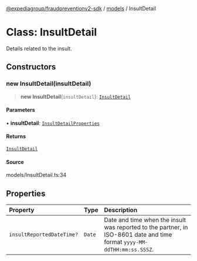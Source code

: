 [@expediagroup/fraudpreventionv2-sdk](../../index.md) / [models](../index.md) / InsultDetail

# Class: InsultDetail

Details related to the insult.

## Constructors

### new InsultDetail(insultDetail)

> **new InsultDetail**(`insultDetail`): [`InsultDetail`](InsultDetail.md)

#### Parameters

• **insultDetail**: [`InsultDetailProperties`](../interfaces/InsultDetailProperties.md)

#### Returns

[`InsultDetail`](InsultDetail.md)

#### Source

models/InsultDetail.ts:34

## Properties

| Property | Type | Description |
| :------ | :------ | :------ |
| `insultReportedDateTime?` | `Date` | Date and time when the insult was reported to the partner, in ISO-8601 date and time format `yyyy-MM-ddTHH:mm:ss.SSSZ`. |
